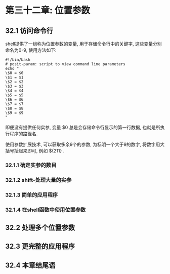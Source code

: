 # 第三十二章: 位置参数 #

## 32.1 访问命令行 ##

shell提供了一组称为位置参数的变量, 用于存储命令行中的关键字, 这些变量分别命名为0-9, 使用方法如下:

```
#!/bin/bash
# posit-param: script to view command line parameters
echo "
\$0 = $0
\$1 = $1
\$2 = $2
\$3 = $3
\$4 = $4
\$5 = $5
\$6 = $6
\$7 = $7
\$8 = $8
\$9 = $9
"
```

即便没有提供任何实参, 变量 $0 总是会存储命令行显示的第一行数据, 也就是所执行程序的路径名.

使用参数扩展技术, 可以获取多余9个的参数, 为标明一个大于9的数字, 将数字用大括号括起来即可, 例如 ${211} .

### 32.1.1 确定实参的数目 ###

### 32.1.2 shift-处理大量的实参 ###

### 32.1.3 简单的应用程序 ###

### 32.1.4 在shell函数中使用位置参数 ###

## 32.2 处理多个位置参数 ##

## 32.3 更完整的应用程序 ##

## 32.4 本章结尾语 ##

